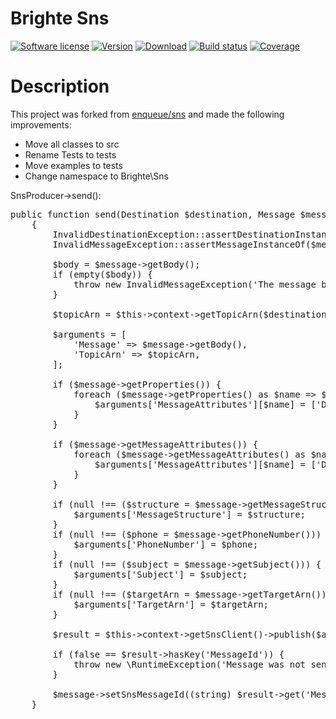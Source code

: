# Brighte Sns
[![Software license][ico-license]](LICENSE)
[![Version][ico-version-stable]][link-packagist]
[![Download][ico-downloads-monthly]][link-downloads]
[![Build status][ico-travis]][link-travis]
[![Coverage][ico-codecov]][link-codecov]


[ico-license]: https://img.shields.io/github/license/nrk/predis.svg
[ico-version-stable]: https://img.shields.io/packagist/v/brightecapital/sns.svg
[ico-downloads-monthly]: https://img.shields.io/packagist/dm/brightecapital/sns.svg
[ico-travis]: https://travis-ci.com/brighte-capital/sns.svg?branch=master
[ico-codecov]: https://codecov.io/gh/brighte-capital/sns/branch/master/graph/badge.svg

[link-packagist]: https://packagist.org/packages/brightecapital/sns
[link-codecov]: https://codecov.io/gh/brighte-capital/sns
[link-travis]: https://travis-ci.com/brighte-capital/sns
[link-downloads]: https://packagist.org/packages/brightecapital/sns/stats

# Description

This project was forked from [enqueue/sns](https://github.com/php-enqueue/sns) and made the following improvements:
+ Move all classes to src
+ Rename Tests to tests
+ Move examples to tests
+ Change namespace to Brighte\Sns

SnsProducer->send():
<pre>
public function send(Destination $destination, Message $message): void
    {
        InvalidDestinationException::assertDestinationInstanceOf($destination, SnsDestination::class);
        InvalidMessageException::assertMessageInstanceOf($message, SnsMessage::class);

        $body = $message->getBody();
        if (empty($body)) {
            throw new InvalidMessageException('The message body must be a non-empty string.');
        }

        $topicArn = $this->context->getTopicArn($destination);

        $arguments = [
            'Message' => $message->getBody(),
            'TopicArn' => $topicArn,
        ];

        if ($message->getProperties()) {
            foreach ($message->getProperties() as $name => $value) {
                $arguments['MessageAttributes'][$name] = ['DataType' => 'String', 'StringValue' => $value];
            }
        }

        if ($message->getMessageAttributes()) {
            foreach ($message->getMessageAttributes() as $name => $value) {
                $arguments['MessageAttributes'][$name] = ['DataType' => 'String', 'StringValue' => $value];
            }
        }

        if (null !== ($structure = $message->getMessageStructure())) {
            $arguments['MessageStructure'] = $structure;
        }
        if (null !== ($phone = $message->getPhoneNumber())) {
            $arguments['PhoneNumber'] = $phone;
        }
        if (null !== ($subject = $message->getSubject())) {
            $arguments['Subject'] = $subject;
        }
        if (null !== ($targetArn = $message->getTargetArn())) {
            $arguments['TargetArn'] = $targetArn;
        }

        $result = $this->context->getSnsClient()->publish($arguments);

        if (false == $result->hasKey('MessageId')) {
            throw new \RuntimeException('Message was not sent');
        }

        $message->setSnsMessageId((string) $result->get('MessageId'));
    }
</pre>
